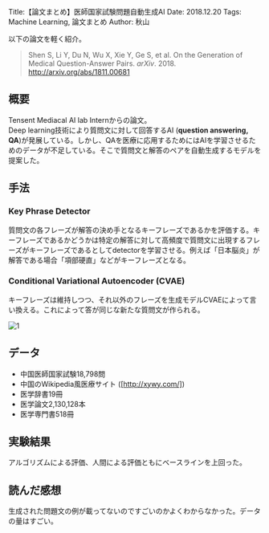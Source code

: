 Title:【論文まとめ】医師国家試験問題自動生成AI
Date: 2018.12.20
Tags: Machine Learning, 論文まとめ
Author: 秋山

以下の論文を軽く紹介。

> Shen S, Li Y, Du N, Wu X, Xie Y, Ge S, et al.  On the Generation of Medical Question-Answer Pairs. *arXiv*. 2018.
<http://arxiv.org/abs/1811.00681>

## 概要
Tensent Mediacal AI lab Internからの論文。  
Deep learning技術により質問文に対して回答するAI (**question answering, QA**)が発展している。しかし、QAを医療に応用するためにはAIを学習させるためのデータが不足している。そこで質問文と解答のペアを自動生成するモデルを提案した。

## 手法
### Key Phrase Detector
質問文の各フレーズが解答の決め手となるキーフレーズであるかを評価する。キーフレーズであるかどうかは特定の解答に対して高頻度で質問文に出現するフレーズがキーフレーズであるとしてdetectorを学習させる。例えば「日本脳炎」が解答である場合「項部硬直」などがキーフレーズとなる。

### Conditional Variational Autoencoder (CVAE)
キーフレーズは維持しつつ、それ以外のフレーズを生成モデルCVAEによって言い換える。これによって答が同じな新たな質問文が作られる。

![1]({attach}images/doctor_exam_ai_figs/doctor_exam_ai.png)

## データ
- 中国医師国家試験18,798問
- 中国のWikipedia風医療サイト ([http://xywy.com/])
- 医学辞書19冊
- 医学論文2,130,128本
- 医学専門書518冊

## 実験結果
アルゴリズムによる評価、人間による評価ともにベースラインを上回った。

## 読んだ感想
生成された問題文の例が載ってないのですごいのかよくわからなかった。データの量はすごい。
